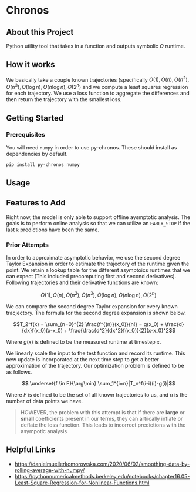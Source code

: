 # Chronos

## About this Project

Python utility tool that takes in a function and outputs symbolic $O$ runtime.

## How it works

We basically take a couple known trajectories (specifically $O(1), O(n), O(n^2), O(n^3), O(\log{n}), O(n\log{n}), O(2^n)$ and we compute a least squares regression for each trajectory. We use a loss function to aggregate the differences and then return the trajectory with the smallest loss.

## Getting Started

### Prerequisites

You will need `numpy` in order to use py-chronos. These should install as dependencies by default.

```sh
pip install py-chronos numpy
```

## Usage

## Features to Add

Right now, the model is only able to support offline aysmptotic analysis. The goals is to perform online analysis so that we can utilize an `EARLY_STOP` if the last `k` predictions have been the same.

### Prior Attempts

In order to approximate asymptotic behavior, we use the second degree Taylor Expansion in order to estimate the trajectory of the runtime given the point. We retain a lookup table for the different asymptoics runtimes that we can expect (This included precomputing first and second derivatives). Following trajectories and their derivative functions are known:

$$ O(1), O(n), O(n^2), O(n^3), O(\log{n}), O(n\log{n}), O(2^n)$$

We can compare the second degree Taylor expansion for every known tracjectory. The formula for the second degree expansion is shown below.

$$T_2^f(x) = \sum_{n=0}^{2} \frac{f^{(n)}(x_0)}{n!} = g(x_0) + \frac{d}{dx}f(x_0)(x-x_0) + \frac{\frac{d^2}{dx^2}f(x_0)}{2}(x-x_0)^2$$

Where $g(x)$ is defined to be the measured runtime at timestep $x$.

We linearly scale the input to the test function and record its runtime. This new update is incorporated at the next time step to get a better approximation of the trajectory. Our optimization problem is defined to be as follows.

$$ \underset{f \in F}{\arg\min} \sum_1^{i=n}|T_n^f(i-i)(i)-g(i)|$$

Where $F$ is defined to be the set of all known trajectories to us, and $n$ is the number of data points we have.

> HOWEVER, the problem with this attempt is that if there are **large** or **small** coefficients present in our terms, they can artiically inflate or deflate the loss function. This leads to incorrect predictions with the asympotic analysis

## Helpful Links

- https://danielmuellerkomorowska.com/2020/06/02/smoothing-data-by-rolling-average-with-numpy/
- https://pythonnumericalmethods.berkeley.edu/notebooks/chapter16.05-Least-Square-Regression-for-Nonlinear-Functions.html